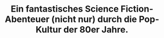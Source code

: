 ---
rating: 5
title: "Ein fantastisches Science Fiction-Abenteuer (nicht nur) durch die Pop-Kultur der 80er Jahre."
---